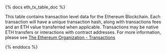 {% docs eth_tx_table_doc %}

This table contains transaction level data for the Ethereum Blockchain. Each transaction will have a unique transaction hash, along with transactions fees and an ETH value transferred when applicable. Transactions may be native ETH transfers or interactions with contract addresses. For more information, please see [The Ethereum Organization - Transactions](https://ethereum.org/en/developers/docs/transactions/)

{% enddocs %}